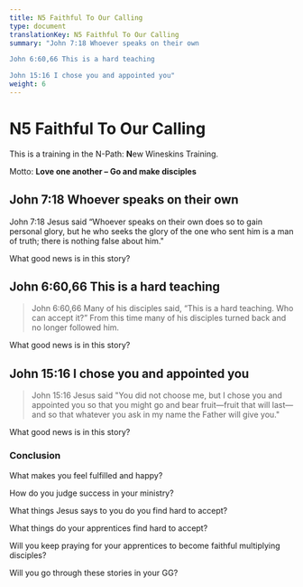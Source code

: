 ```yaml
---
title: N5 Faithful To Our Calling
type: document
translationKey: N5 Faithful To Our Calling
summary: "John 7:18 Whoever speaks on their own	

John 6:60,66 This is a hard teaching	

John 15:16 I chose you and appointed you"
weight: 6
---
```

# N5 Faithful To Our Calling

This is a training in the N-Path: **N**ew Wineskins Training.

Motto: **Love one another – Go and make disciples**

## John 7:18 Whoever speaks on their own

John 7:18 Jesus said “Whoever speaks on their own does so to gain personal glory, but he who seeks the glory of the one who sent him is a man of truth; there is nothing false about him."

What good news is in this story?

## John 6:60,66 This is a hard teaching

>   John 6:60,66 Many of his disciples said, “This is a hard teaching. Who can accept it?” From this time many of his disciples turned back and no longer followed him.

What good news is in this story?

## John 15:16 I chose you and appointed you

>   John 15:16 Jesus said "You did not choose me, but I chose you and appointed you so that you might go and bear fruit—fruit that will last—and so that whatever you ask in my name the Father will give you."

What good news is in this story?

### Conclusion

What makes you feel fulfilled and happy?

How do you judge success in your ministry?

What things Jesus says to you do you find hard to accept?

What things do your apprentices find hard to accept?

Will you keep praying for your apprentices to become faithful multiplying disciples?

Will you go through these stories in your GG?

